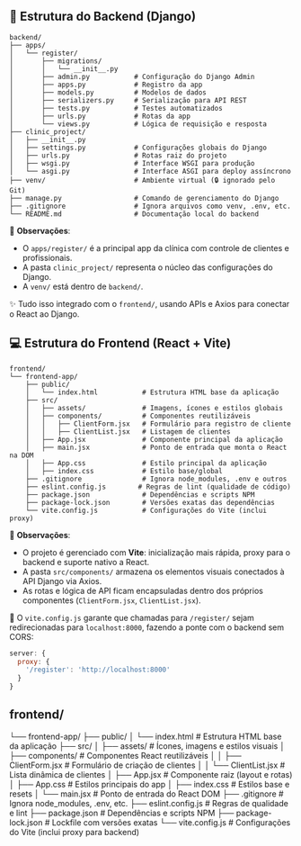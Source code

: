 ## 📁 Estrutura do Backend (Django)

```
backend/
├── apps/
│   └── register/
│       ├── migrations/
│       │   └── __init__.py
│       ├── admin.py           # Configuração do Django Admin
│       ├── apps.py            # Registro da app
│       ├── models.py          # Modelos de dados
│       ├── serializers.py     # Serialização para API REST
│       ├── tests.py           # Testes automatizados
│       ├── urls.py            # Rotas da app
│       └── views.py           # Lógica de requisição e resposta
├── clinic_project/
│   ├── __init__.py
│   ├── settings.py            # Configurações globais do Django
│   ├── urls.py                # Rotas raiz do projeto
│   ├── wsgi.py                # Interface WSGI para produção
│   └── asgi.py                # Interface ASGI para deploy assíncrono
├── venv/                      # Ambiente virtual (🔒 ignorado pelo Git)
├── manage.py                  # Comando de gerenciamento do Django
├── .gitignore                 # Ignora arquivos como venv, .env, etc.
└── README.md                  # Documentação local do backend
```


📌 **Observações**:
- O `apps/register/` é a principal app da clínica com controle de clientes e profissionais.
- A pasta `clinic_project/` representa o núcleo das configurações do Django.
- A `venv/` está dentro de `backend/`.

✨ Tudo isso integrado com o `frontend/`, usando APIs e Axios para conectar o React ao Django.



## 💻 Estrutura do Frontend (React + Vite)

```
frontend/
└── frontend-app/
    ├── public/
    │   └── index.html           # Estrutura HTML base da aplicação
    ├── src/
    │   ├── assets/              # Imagens, ícones e estilos globais
    │   ├── components/          # Componentes reutilizáveis
    │   │   ├── ClientForm.jsx   # Formulário para registro de cliente
    │   │   ├── ClientList.jsx   # Listagem de clientes
    │   ├── App.jsx              # Componente principal da aplicação
    │   ├── main.jsx             # Ponto de entrada que monta o React na DOM
    │   ├── App.css              # Estilo principal da aplicação
    │   ├── index.css            # Estilo base/global
    ├── .gitignore               # Ignora node_modules, .env e outros
    ├── eslint.config.js        # Regras de lint (qualidade de código)
    ├── package.json             # Dependências e scripts NPM
    ├── package-lock.json        # Versões exatas das dependências
    └── vite.config.js           # Configurações do Vite (inclui proxy)
```

📌 **Observações**:
- O projeto é gerenciado com **Vite**: inicialização mais rápida, proxy para o backend e suporte nativo a React.
- A pasta `src/components/` armazena os elementos visuais conectados à API Django via Axios.
- As rotas e lógica de API ficam encapsuladas dentro dos próprios componentes (`ClientForm.jsx`, `ClientList.jsx`).

🔌 O `vite.config.js` garante que chamadas para `/register/` sejam redirecionadas para `localhost:8000`, fazendo a ponte com o backend sem CORS:

```js
server: {
  proxy: {
    '/register': 'http://localhost:8000'
  }
}
```

## frontend/
└── frontend-app/
    ├── public/
    │   └── index.html           # Estrutura HTML base da aplicação
    ├── src/
    │   ├── assets/              # Ícones, imagens e estilos visuais
    │   ├── components/          # Componentes React reutilizáveis
    │   │   ├── ClientForm.jsx   # Formulário de criação de clientes
    │   │   └── ClientList.jsx   # Lista dinâmica de clientes
    │   ├── App.jsx              # Componente raiz (layout e rotas)
    │   ├── App.css              # Estilos principais do app
    │   ├── index.css            # Estilos base e resets
    │   └── main.jsx             # Ponto de entrada do React DOM
    ├── .gitignore               # Ignora node_modules, .env, etc.
    ├── eslint.config.js         # Regras de qualidade e lint
    ├── package.json             # Dependências e scripts NPM
    ├── package-lock.json        # Lockfile com versões exatas
    └── vite.config.js           # Configurações do Vite (inclui proxy para backend)
